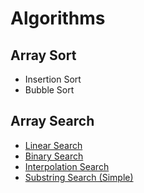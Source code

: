 # Algorithms

## Array Sort
- Insertion Sort
- Bubble Sort

## Array Search
- [Linear Search](./linear-search.js)
- [Binary Search](./binary-search.js)
- [Interpolation Search](./interpolation-search.js)
- [Substring Search (Simple)](./sbstr-search-simple.js)
